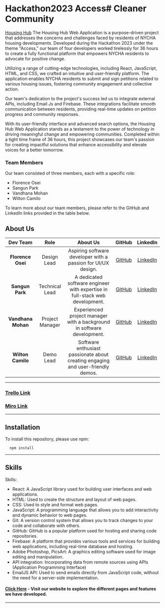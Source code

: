 # Hackathon2023 Access# Cleaner Community

[Housing Hub](https://housing-hub.netlify.app) The Housing Hub Web Application is a purpose-driven project that addresses the concerns and challenges faced by residents of NYCHA housing developments. Developed during the Hackathon 2023 under the theme "Access," our team of four developers worked tirelessly for 36 hours to create a fully functional platform that empowers NYCHA residents to advocate for positive change.

Utilizing a range of cutting-edge technologies, including React, JavaScript, HTML, and CSS, we crafted an intuitive and user-friendly platform. The application enables NYCHA residents to submit and sign petitions related to various housing issues, fostering community engagement and collective action.

Our team's dedication to the project's success led us to integrate external APIs, including Email Js and Firebase. These integrations facilitate smooth communication between residents, providing real-time updates on petition progress and community responses.

With its user-friendly interface and advanced search options, the Housing Hub Web Application stands as a testament to the power of technology in driving meaningful change and empowering communities. Completed within a tight time frame of 36 hours, this project showcases our team's passion for creating impactful solutions that enhance accessibility and elevate voices for a better tomorrow.

### Team Members

Our team consisted of three members, each with a specific role:

- Florence Osei
- Sangun Park
- Vandhana Mohan
- Wilton Camilo

To learn more about our team members, please refer to the GitHub and LinkedIn links provided in the table below.

## About Us

|      Dev Team      |      Role       |                                    About Us                                     |                    GitHub                     |                              LinkedIn                              |
| :----------------: | :-------------: | :-----------------------------------------------------------------------------: | :-------------------------------------------: | :----------------------------------------------------------------: |
| **Florence Osei**  |   Design Lead   |          Aspiring software developer with a passion for UI/UX design.           | [GitHub](https://github.com/pursuit-florence) |  [LinkedIn](https://www.linkedin.com/in/florence-ernestina-osei/)  |
|  **Sangun Park**   | Technical Lead  |   A dedicated software engineer with expertise in full-stack web development.   |   [GitHub](https://github.com/SangunPark96)   |        [LinkedIn](https://www.linkedin.com/in/sangunpark/)         |
| **Vandhana Mohan** | Project Manager |     Experienced project manager with a background in software development.      |  [GitHub](https://github.com/Vandhana-Mohan)  |       [LinkedIn](https://www.linkedin.com/in/vandhanamohan/)       |
| **Wilton Camilo**  |    Demo Lead    | Software enthusiast passionate about creating engaging and user-friendly demos. |    [GitHub](https://github.com/WiltonCam)     | [LinkedIn](https://www.linkedin.com/in/wilton-l-camilo-339b78130/) |

---

### [Trello Link](https://trello.com/b/MHnRjKxN/hackathon-team-4-93)

### [Miro Link](https://miro.com/app/board/uXjVM0Br2CQ=/)

---

## Installation

To install this repository, please use npm:

```
  npm install
```

---

## Skills

Skills:

- React: A JavaScript library used for building user interfaces and web applications.
- HTML: Used to create the structure and layout of web pages.
- CSS: Used to style and format web pages.
- JavaScript: A programming language that allows you to add interactivity and dynamic behavior to web pages.
- Git: A version control system that allows you to track changes to your code and collaborate with others.
- GitHub: GitHub is a popular platform used for hosting and sharing code repositories.
- Firebase: A platform that provides various tools and services for building web applications, including real-time database and hosting.
- Adobe Photoshop, PicsArt: A graphics editing software used for image editing and manipulation.
- API integration: Incorporating data from remote sources using APIs (Application Programming Interface)
- EmailJS API: Used to send emails directly from JavaScript code, without the need for a server-side implementation.

#### [Click Here](https://three-m-youtube.netlify.app) - Visit our website to explore the different pages and features we have developed.

---
